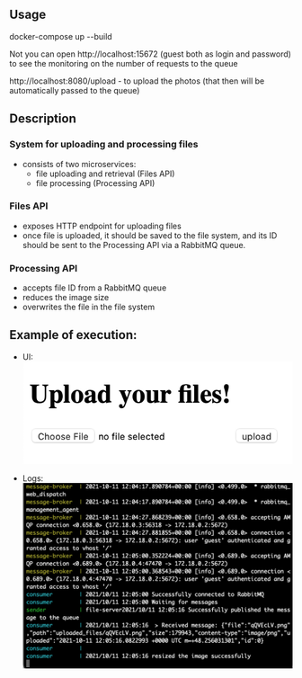 ## Usage
docker-compose up --build

Not you can open http://localhost:15672 (guest both as login and password) to see the monitoring on the number of requests to the queue

http://localhost:8080/upload - to upload the photos (that then will be automatically passed to the queue)

## Description
### System for uploading and processing files

- consists of two microservices:
  - file uploading and retrieval (Files API)
  - file processing (Processing API)

### Files API
- exposes HTTP endpoint for uploading files
- once file is uploaded, it should be saved to the file system, and its ID should be sent to the Processing API via a RabbitMQ queue.
  
### Processing API
- accepts file ID from a RabbitMQ queue
- reduces the image size
- overwrites the file in the file system

## Example of execution:
- UI:
![](examples/front.png) 

- Logs:
![](examples/logs.png)